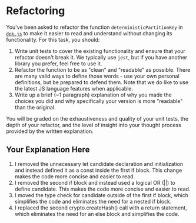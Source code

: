# Refactoring

You've been asked to refactor the function `deterministicPartitionKey` in [`dpk.js`](dpk.js) to make it easier to read and understand without changing its functionality. For this task, you should:

1. Write unit tests to cover the existing functionality and ensure that your refactor doesn't break it. We typically use `jest`, but if you have another library you prefer, feel free to use it.
2. Refactor the function to be as "clean" and "readable" as possible. There are many valid ways to define those words - use your own personal definitions, but be prepared to defend them. Note that we do like to use the latest JS language features when applicable.
3. Write up a brief (~1 paragraph) explanation of why you made the choices you did and why specifically your version is more "readable" than the original.

You will be graded on the exhaustiveness and quality of your unit tests, the depth of your refactor, and the level of insight into your thought process provided by the written explanation.

## Your Explanation Here
1. I removed the unnecessary let candidate declaration and initialization and instead defined it as a const inside the first if block. This change makes the code more concise and easier to read.
2. I removed the second if block and instead used a logical OR (||) to define candidate. This makes the code more concise and easier to read.
3. I moved the type check for candidate outside of the first if block, which simplifies the code and eliminates the need for a nested if block.
4. I replaced the second crypto.createHash() call with a return statement, which eliminates the need for an else block and simplifies the code.